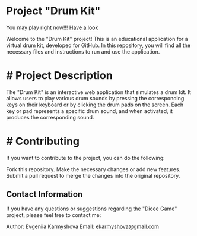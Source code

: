 # Project "Drum Kit"

You may play right now!!! [Have a look](https://evakarm.github.io/Drum-Kit/index.html)

Welcome to the "Drum Kit" project! This is an educational application for a virtual drum kit, developed for GitHub. In this repository, you will find all the necessary files and instructions to run and use the application.

# # Project Description
The "Drum Kit" is an interactive web application that simulates a drum kit. It allows users to play various drum sounds by pressing the corresponding keys on their keyboard or by clicking the drum pads on the screen. Each key or pad represents a specific drum sound, and when activated, it produces the corresponding sound.

# # Contributing
If you want to contribute to the project, you can do the following:

Fork this repository.
Make the necessary changes or add new features.
Submit a pull request to merge the changes into the original repository.

## Contact Information

If you have any questions or suggestions regarding the "Dicee Game" project, please feel free to contact me:

Author: Evgeniia Karmyshova
Email: ekarmyshova@gmail.com
